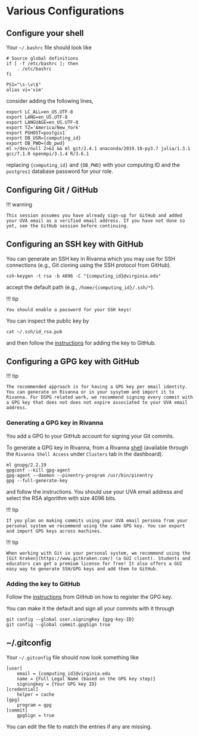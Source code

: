 # Various Configurations

## Configure your shell

Your `~/.bashrc` file should look like

```
# Source global definitions
if [ -f /etc/bashrc ]; then
	. /etc/bashrc
fi

PS1="\s-\v\$"
alias vi='vim'
```

consider adding the following lines,

```
export LC_ALL=en_US.UTF-8
export LANG=en_US.UTF-8
export LANGUAGE=en_US.UTF-8
export TZ='America/New_York'
export PGHOST=postgis1
export DB_USR={computing_id}
export DB_PWD={db_pwd}
ml >/dev/null 2>&1 && ml git/2.4.1 anaconda/2019.10-py3.7 julia/1.3.1 gcc/7.1.0 openmpi/3.1.4 R/3.6.1
```

replacing `{computing_id}` and `{DB_PWD}` with your computing ID and the `postgres1` database password for your role.

## Configuring Git / GitHub

!!! warning

    This session assumes you have already sign-up for GitHub and added your UVA email as a verified email address. If you have not done so yet, see the GitHub session before continuing.

## Configuring an SSH key with GitHub

You can generate an SSH key in Rivanna which you may use for SSH connections (e.g., Git cloning using the SSH protocol from GitHub).

```
ssh-keygen -t rsa -b 4096 -C "{computing_id}@virginia.edu"
```

accept the default path (e.g., `/home/{computing_id}/.ssh/*`).

!!! tip

    You should enable a password for your SSH keys!

You can inspect the public key by
```
cat ~/.ssh/id_rsa.pub
```

and then follow the [instructions](https://help.github.com/en/github/authenticating-to-github/adding-a-new-ssh-key-to-your-github-account) for adding the key to GitHub.

## Configuring a GPG key with GitHub

!!! tip

    The recommended approach is for having a GPG key per email identity. You can generate on Rivanna or in your sysytem and import it to Rivanna. For DSPG related work, we recommend signing every commit with a GPG key that does not does not expire associated to your UVA email address.

### Generating a GPG key in Rivanna

You add a GPG to your GitHub account for signing your Git commits.

To generate a GPG key in Rivanna, from a Rivanna [shell](https://rivanna-portal.hpc.virginia.edu/pun/sys/shell/ssh/rivanna.hpc.virginia.edu) (available through the `Rivanna Shell Access` under `Clusters` tab in the dashboard).

```
ml gnupg/2.2.19
gpgconf --kill gpg-agent
gpg-agent --daemon --pinentry-program /usr/bin/pinentry
gpg --full-generate-key
```

and follow the instructions. You should use your UVA email address and select the RSA algorithm with size 4096 bits.

!!! tip

    If you plan on making commits using your UVA email persona from your personal system we recommend using the same GPG key. You can export and import GPG keys across machines.

!!! tip

    When working with Git in your personal system, we recommend using the [Git Kraken](https://www.gitkraken.com/) (a GUI client). Students and educators can get a premium license for free! It also offers a GUI easy way to generate SSH/GPG keys and add them to GitHub.

### Adding the key to GitHub

Follow the [instructions](https://help.github.com/en/github/authenticating-to-github/adding-a-new-gpg-key-to-your-github-account) from GitHub on how to register the GPG key.

You can make it the default and sign all your commits with it through

```
git config --global user.signingKey {gpg-key-ID}
git config --global commit.gpgSign true
```

## ~/.gitconfig

Your `~/.gitconfig` file should now look something like

```
[user]
	email = {computing_id}@virginia.edu
	name = {Full Legal Name (based on the GPG key step)}
	signingkey = {Your GPG key ID}
[credential]
	helper = cache
[gpg]
	program = gpg
[commit]
	gpgSign = true
```

You can edit the file to match the entries if any are missing.
